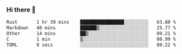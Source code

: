 ### Hi there 👋

<!--
**WShiBin/WShiBin** is a ✨ _special_ ✨ repository because its `README.md` (this file) appears on your GitHub profile.

Here are some ideas to get you started:

- 🔭 I’m currently working on ...
- 🌱 I’m currently learning ...
- 👯 I’m looking to collaborate on ...
- 🤔 I’m looking for help with ...
- 💬 Ask me about ...
- 📫 How to reach me: ...
- 😄 Pronouns: ...
- ⚡ Fun fact: ...
-->

<!--START_SECTION:waka-->

```txt
Rust       1 hr 39 mins    ████████████████░░░░░░░░░   63.80 %
Markdown   40 mins         ██████▒░░░░░░░░░░░░░░░░░░   25.77 %
Other      14 mins         ██▒░░░░░░░░░░░░░░░░░░░░░░   09.21 %
C          1 min           ▒░░░░░░░░░░░░░░░░░░░░░░░░   00.99 %
TOML       0 secs          ░░░░░░░░░░░░░░░░░░░░░░░░░   00.22 %
```

<!--END_SECTION:waka-->
